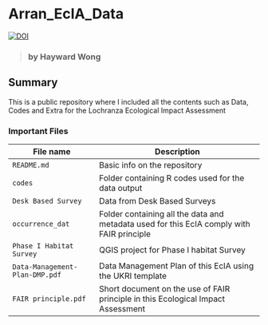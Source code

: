 # Arran_EcIA_Data
[![DOI](https://zenodo.org/badge/725800327.svg)](https://zenodo.org/doi/10.5281/zenodo.10279424)
> ### by Hayward Wong
## Summary
This is a public repository where I included all the contents such as Data, Codes and Extra for the Lochranza Ecological Impact Assessment
### Important Files

| File name | Description |
| ---- | ---- |
```README.md``` | Basic info on the repository
```codes``` | Folder containing R codes used for the data output
```Desk Based Survey```| Data from Desk Based Surveys
```occurrence_dat```| Folder containing all the data and metadata used for this EcIA comply with FAIR principle
```Phase I Habitat Survey```| QGIS project for Phase I habitat Survey
```Data-Management-Plan-DMP.pdf```| Data Management Plan of this EcIA using the UKRI template
```FAIR principle.pdf```| Short document on the use of FAIR principle in this Ecological Impact Assessment


